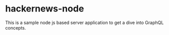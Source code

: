 # hackernews-node
This is a sample node js based server application to get a dive into GraphQL concepts.
